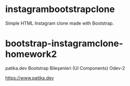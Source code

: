 # instagrambootstrapclone
Simple HTML Instagram clone made with Bootstrap.

# bootstrap-instagramclone-homework2
patika.dev Bootstrap Bileşenleri (UI Components) Odev-2

https://www.patika.dev